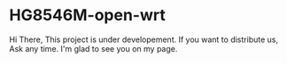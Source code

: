 # HG8546M-open-wrt
Hi There,
This project is under developement.
If you want to distribute us, 
Ask any time.
I'm glad to see you on my page.
